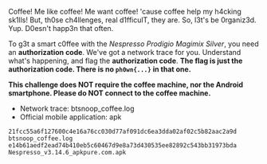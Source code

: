 Coffee! Me like coffee! Me want coffee! 'cause coffee help my h4cking sk1lls!
But, th0se ch4llenges, real d1fficulT, they are.
So, l3t's be 0rganiz3d. Yup. D0esn't happ3n that often.

To g3t a smart c0ffee with the *Nespresso Prodigio Magimix Silver*, you need an **authorization code**.
We've got a network trace for you. Understand what's happening, and flag the **authorization code**.
**The flag is just the authorization code. There is no `ph0wn{...}` in that one.**

**This challenge does NOT require the coffee machine, nor the Android smartphone. Please do NOT connect to the coffee machine.**

- Network trace: btsnoop_coffee.log
- Official mobile application: apk

```
21fcc55a6f127600c4e16a76cc030d77af091dc6ea3dda02af02c5b82aac2a9d  btsnoop_coffee.log
e14b61aedf2ead74b410eb5c60467d9e8a73d430535ee82892c543bb31973bda  Nespresso_v3.14.6_apkpure.com.apk
```

